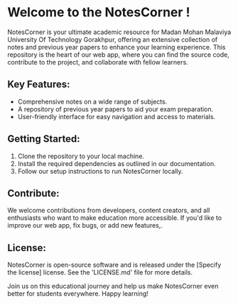 # Welcome to the NotesCorner !

NotesCorner is your ultimate academic resource for Madan Mohan Malaviya University Of Technology Gorakhpur, offering an extensive collection of notes and previous year papers to enhance your learning experience. This repository is the heart of our web app, where you can find the source code, contribute to the project, and collaborate with fellow learners.

## Key Features:
- Comprehensive notes on a wide range of subjects.
- A repository of previous year papers to aid your exam preparation.
- User-friendly interface for easy navigation and access to materials.

## Getting Started:
1. Clone the repository to your local machine.
2. Install the required dependencies as outlined in our documentation.
3. Follow our setup instructions to run NotesCorner locally.

## Contribute:
We welcome contributions from developers, content creators, and all enthusiasts who want to make education more accessible. If you'd like to improve our web app, fix bugs, or add new features,.

## License:
NotesCorner is open-source software and is released under the [Specify the license] license. See the 'LICENSE.md' file for more details.

Join us on this educational journey and help us make NotesCorner even better for students everywhere. Happy learning!
